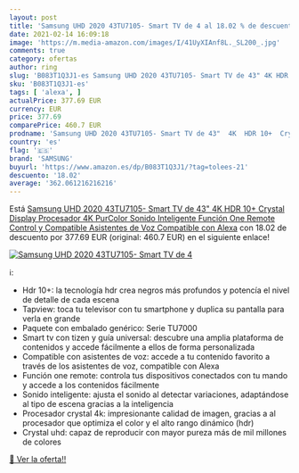 ```yaml
---
layout: post
title: 'Samsung UHD 2020 43TU7105- Smart TV de 4 al 18.02 % de descuento'
date: 2021-02-14 16:09:18
image: 'https://m.media-amazon.com/images/I/41UyXIAnf8L._SL200_.jpg'
comments: true
category: ofertas
author: ring
slug: 'B083T1Q3J1-es Samsung UHD 2020 43TU7105- Smart TV de 43" 4K HDR 10+...'
sku: 'B083T1Q3J1-es'
tags: [ 'alexa', ]
actualPrice: 377.69 EUR
currency: EUR
price: 377.69
comparePrice: 460.7 EUR
prodname: 'Samsung UHD 2020 43TU7105- Smart TV de 43"  4K  HDR 10+  Crystal Display  Procesador 4K  PurColor  Sonido Inteligente  Función One Remote Control y Compatible Asistentes de Voz  Compatible con Alexa'
country: 'es'
flag: '🇪🇸'
brand: 'SAMSUNG'
buyurl: 'https://www.amazon.es/dp/B083T1Q3J1/?tag=tolees-21'
descuento: '18.02'
average: '362.061216216216'
---
```


Está [Samsung UHD 2020 43TU7105- Smart TV de 43"  4K  HDR 10+  Crystal Display  Procesador 4K  PurColor  Sonido Inteligente  Función One Remote Control y Compatible Asistentes de Voz  Compatible con Alexa](https://www.amazon.es/dp/B083T1Q3J1/?tag=tolees-21) con 18.02 de descuento por 377.69 EUR (original: 460.7 EUR) en el siguiente enlace!

[![Samsung UHD 2020 43TU7105- Smart TV de 4](https://m.media-amazon.com/images/I/41UyXIAnf8L._SL200_.jpg)](https://www.amazon.es/dp/B083T1Q3J1/?tag=tolees-21)

ℹ️:

- Hdr 10+: la tecnología hdr crea negros más profundos y potencía el nivel de detalle de cada escena
- Tapview: toca tu televisor con tu smartphone y duplica su pantalla para verla en grande
- Paquete con embalado genérico: Serie TU7000
- Smart tv con tizen y guía universal: descubre una amplia plataforma de contenidos y accede fácilmente a ellos de forma personalizada
- Compatible con asistentes de voz: accede a tu contenido favorito a través de los asistentes de voz, compatible con Alexa
- Función one remote: controla tus dispositivos conectados con tu mando y accede a los contenidos fácilmente
- Sonido inteligente: ajusta el sonido al detectar variaciones, adaptándose al tipo de escena gracias a la inteligencia
- Procesador crystal 4k: impresionante calidad de imagen, gracias a al procesador que optimiza el color y el alto rango dinámico (hdr)
- Crystal uhd: capaz de reproducir con mayor pureza más de mil millones de colores

[🛒 Ver la oferta!!](https://www.amazon.es/dp/B083T1Q3J1/?tag=tolees-21)

